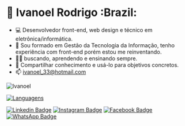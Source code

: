 # 👋 Ivanoel Rodrigo :Brazil:
* 💻 Desenvolvedor front-end, web design e técnico em eletrônica/informática.
* 🌱 Sou formado em Gestão da Tecnologia da Informação, tenho experiência com front-end porém estou me reinventando. 
* ✍🏼 buscando, aprendendo e ensinando sempre.
* 💞️ Compartilhar conhecimento e usá-lo para objetivos concretos.
* 📫 ivanoel_33@hotmail.com



![Ivanoel](https://github-readme-stats.vercel.app/api?username=ivanoel&show_icons=true&theme=merko)


[![Languagens](https://github-readme-stats.vercel.app/api/top-langs/?username=ivanoel&langs_count=5)](https://github.com/ivanoel/github-readme-stats)



[![Linkedin Badge](https://img.shields.io/badge/-LinkedIn-blue?style=flat-square&logo=Linkedin&logoColor=white&link=https://www.linkedin.com/in/ivanoel-rodrigo/)](https://www.linkedin.com/in/ivanoel-rodrigo/)
[![Instagram Badge](https://img.shields.io/badge/Instagram-E4405F?style=flat-square&logo=instagram&logoColor=white&link=https://www.instagram.com/ivanoel_rodrigo/)](https://www.instagram.com/ivanoel_rodrigo/)
[![Facebook Badge](https://img.shields.io/badge/Facebook-1877F2?style=flat-square&logo=facebook&logoColor=white&link=https://web.facebook.com/Ivanoelrodrigo)](https://web.facebook.com/Ivanoelrodrigo)
[![WhatsApp Badge](https://img.shields.io/badge/WhatsApp-25D366?style=flat-square&logo=whatsapp&logoColor=white&link=https://wa.me/5598988087196)](https://wa.me/5598988087196)



